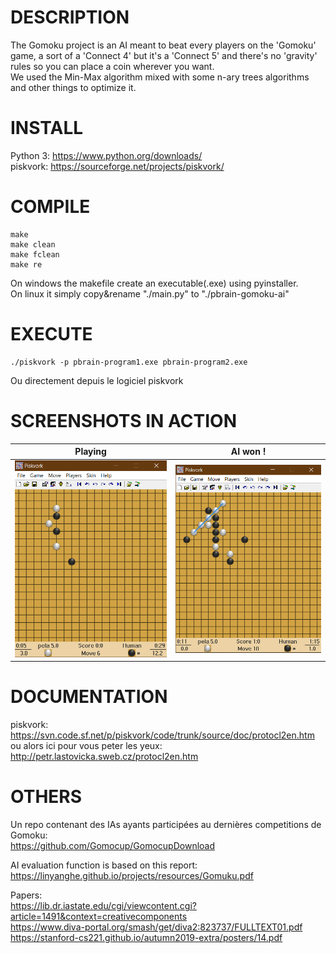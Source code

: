 # DESCRIPTION
The Gomoku project is an AI meant to beat every players on the 'Gomoku' game, a sort of a 'Connect 4' but it's a 'Connect 5' and there's no 'gravity' rules so you can place a coin wherever you want.<br/>
We used the Min-Max algorithm mixed with some n-ary trees algorithms and other things to optimize it.

# INSTALL
Python 3: https://www.python.org/downloads/  
piskvork: https://sourceforge.net/projects/piskvork/  

# COMPILE
    make
    make clean
    make fclean
    make re
On windows the makefile create an executable(.exe) using pyinstaller.  
On linux it simply copy&rename "./main.py" to "./pbrain-gomoku-ai"

# EXECUTE
    ./piskvork -p pbrain-program1.exe pbrain-program2.exe
    
Ou directement depuis le logiciel piskvork

# SCREENSHOTS IN ACTION

Playing             |  AI won !
:-------------------------:|:-------------------------:
![](https://github.com/kevinpruvost/kevinpruvost_epitech/blob/master/ThirdYear/Gomoku/screenshots/capture1.PNG)  |  ![](https://github.com/kevinpruvost/kevinpruvost_epitech/blob/master/ThirdYear/Gomoku/screenshots/capture2.PNG)

# DOCUMENTATION
piskvork: https://svn.code.sf.net/p/piskvork/code/trunk/source/doc/protocl2en.htm  
ou alors ici pour vous peter les yeux: http://petr.lastovicka.sweb.cz/protocl2en.htm

# OTHERS
Un repo contenant des IAs ayants participées au dernières competitions de Gomoku:  
https://github.com/Gomocup/GomocupDownload  

AI evaluation function is based on this report:  
https://linyanghe.github.io/projects/resources/Gomuku.pdf

Papers:  
https://lib.dr.iastate.edu/cgi/viewcontent.cgi?article=1491&context=creativecomponents  
https://www.diva-portal.org/smash/get/diva2:823737/FULLTEXT01.pdf  
https://stanford-cs221.github.io/autumn2019-extra/posters/14.pdf  
